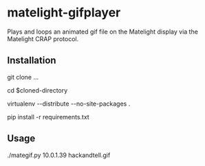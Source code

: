 matelight-gifplayer
===================

Plays and loops an animated gif file on the Matelight display via the Matelight CRAP protocol.

Installation
------------

git clone ...

cd $cloned-directory

virtualenv --distribute --no-site-packages .

pip install -r requirements.txt

Usage
-----

./mategif.py 10.0.1.39 hackandtell.gif
